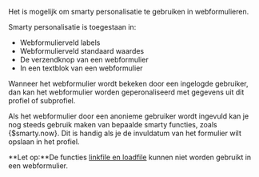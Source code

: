 Het is mogelijk om smarty personalisatie te gebruiken in webformulieren.

Smarty personalisatie is toegestaan in:

-   Webformulierveld labels
-   Webformulierveld standaard waardes
-   De verzendknop van een webformulier
-   In een textblok van een webformulier

Wanneer het webformulier wordt bekeken door een ingelogde gebruiker, dan
kan het webformulier worden geperonaliseerd met gegevens uit dit profiel
of subprofiel.

Als het webformulier door een anonieme gebruiker wordt ingevuld kan je
nog steeds gebruik maken van bepaalde smarty functies, zoals
{\$smarty.now}. Dit is handig als je de invuldatum van het formulier
wilt opslaan in het profiel.

**Let op:**De functies [linkfile en
loadfile](./the-loadfile-and-linkfile-functions.md "Linken naar bestanden van het profiel met loadfile en linkfile")
kunnen niet worden gebruikt in een webformulier.
